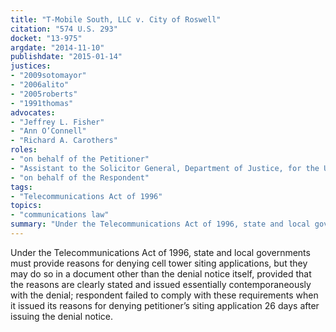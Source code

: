 ```yaml
---
title: "T-Mobile South, LLC v. City of Roswell"
citation: "574 U.S. 293"
docket: "13-975"
argdate: "2014-11-10"
publishdate: "2015-01-14"
justices:
- "2009sotomayor"
- "2006alito"
- "2005roberts"
- "1991thomas"
advocates:
- "Jeffrey L. Fisher"
- "Ann O’Connell"
- "Richard A. Carothers"
roles:
- "on behalf of the Petitioner"
- "Assistant to the Solicitor General, Department of Justice, for the United States, as amicus curiae, supporting neither party"
- "on behalf of the Respondent"
tags:
- "Telecommunications Act of 1996"
topics:
- "communications law"
summary: "Under the Telecommunications Act of 1996, state and local governments must provide reasons for denying cell tower siting applications, but they may do so in a document other than the denial notice itself, provided that the reasons are clearly stated and issued essentially contemporaneously with the denial; respondent failed to comply with these requirements when it issued its reasons for denying petitioner’s siting application 26 days after issuing the denial notice."
---
```

Under the Telecommunications Act of 1996, state and local governments must provide reasons for denying cell tower siting applications, but they may do so in a document other than the denial notice itself, provided that the reasons are clearly stated and issued essentially contemporaneously with the denial; respondent failed to comply with these requirements when it issued its reasons for denying petitioner’s siting application 26 days after issuing the denial notice.

